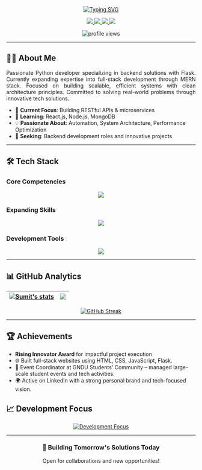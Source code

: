<div align="center">
  
<!-- Dynamic Animated Header -->
<a href="https://git.io/typing-svg">
  <img src="https://readme-typing-svg.demolab.com?font=Fira+Code&size=30&duration=2800&pause=800&color=007ACC&center=true&vCenter=true&width=800&lines=Hello,+I'm+Sumit+Kumar;Python+Developer+•+Backend+Specialist;Crafting+Scalable+Tech+Solutions;MERN+Stack+Learner+•+Tech+Innovator" alt="Typing SVG" />
</a>

<!-- Contact Badges -->
<p align="center">
  <a href="https://www.linkedin.com/in/sumit-kumar-a0899b250" target="_blank">
    <img src="https://img.shields.io/badge/-LinkedIn-0A66C2?style=for-the-badge&logo=linkedin&logoColor=white" />
  </a>
  <a href="mailto:sk78146083@gmail.com">
    <img src="https://img.shields.io/badge/-Gmail-D14836?style=for-the-badge&logo=gmail&logoColor=white" />
  </a>
  <a href="https://wa.me/918360671237">
    <img src="https://img.shields.io/badge/-WhatsApp-25D366?style=for-the-badge&logo=whatsapp&logoColor=white" />
  </a>
  <a href="https://github.com/sumit007-ui">
    <img src="https://img.shields.io/badge/-Portfolio-181717?style=for-the-badge&logo=github&logoColor=white" />
  </a>
</p>

<!-- Profile Views -->
<img src="https://komarev.com/ghpvc/?username=sumit007-ui&label=Profile+Views&color=007ACC&style=flat-square" alt="profile views" />

</div>

---

## 👨‍💻 About Me

<div align="justify">
Passionate Python developer specializing in backend solutions with Flask. Currently expanding expertise into full-stack development through MERN stack. Focused on building scalable, efficient systems with clean architecture principles. Committed to solving real-world problems through innovative tech solutions.
</div>

- 🔭 **Current Focus**: Building RESTful APIs & microservices
- 🌱 **Learning**: React.js, Node.js, MongoDB
- 💡 **Passionate About**: Automation, System Architecture, Performance Optimization
- 👯 **Seeking**: Backend development roles and innovative projects

---

## 🛠️ Tech Stack

### Core Competencies
<div align="center">
  <img src="https://skillicons.dev/icons?i=python,flask,postgres,git,html,css,bootstrap,spline,github,linux" />
</div>

### Expanding Skills
<div align="center">
  <img src="https://skillicons.dev/icons?i=react,nodejs,mongodb,express,js,aws" />
</div>

### Development Tools
<div align="center">
  <img src="https://skillicons.dev/icons?i=vscode,docker,bash,postman,figma" />
</div>

---

## 📊 GitHub Analytics

<div align="center">
  
| <a href="https://github.com/sumit007-ui"><img align="center" src="https://github-readme-stats.vercel.app/api?username=sumit007-ui&show_icons=true&theme=algolia&hide_border=true&include_all_commits=true&count_private=true" alt="Sumit's stats" /></a> | <a href="https://github.com/sumit007-ui"><img align="center" src="https://github-readme-stats.vercel.app/api/top-langs/?username=sumit007-ui&layout=compact&theme=algolia&hide_border=true&langs_count=8" /></a> |
| ------------- | ------------- |

</div>

<div align="center">
  <a href="https://git.io/streak-stats">
    <img src="https://streak-stats.demolab.com?user=sumit007-ui&theme=algolia&hide_border=true&date_format=j%20M%5B%20Y%5D" alt="GitHub Streak" />
  </a>
</div>

---

## 🏆 Achievements
- **Rising Innovator Award** for impactful project execution
- 🌐 Built full-stack websites using HTML, CSS, JavaScript, Flask.
- 🌟 Event Coordinator at GNDU Students’ Community – managed large-scale student events and tech activities.
- 🌍 Active on LinkedIn with a strong personal brand and tech-focused vision.


## 📈 Development Focus
<div align="center">
  <a href="https://git.io/typing-svg">
    <img src="https://readme-typing-svg.demolab.com?font=Fira+Code&size=22&duration=3000&pause=1000&color=007ACC&center=true&vCenter=true&width=800&lines=Advanced+Backend+Architecture;Cloud+Deployment+(AWS/Azure);Full-Stack+Proficiency;System+Design+Principles;Performance+Optimization" alt="Development Focus" />
  </a>
</div>

---

<div align="center">
  <h3>🚀 Building Tomorrow's Solutions Today</h3>
  <p>Open for collaborations and new opportunities!</p>
</div>
